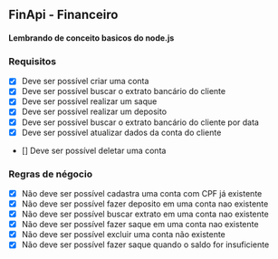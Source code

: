 ## FinApi - Financeiro

#### Lembrando de conceito basicos do node.js

### Requisitos

- [x] Deve ser possível criar uma conta
- [x] Deve ser possível buscar o extrato bancário do cliente
- [x] Deve ser possível realizar um saque
- [x] Deve ser possível realizar um deposito
- [x] Deve ser possível buscar o extrato bancário do cliente por data
- [x] Deve ser possível atualizar dados da conta do cliente
- [] Deve ser possível deletar uma conta

### Regras de négocio

- [x] Não deve ser possível cadastra uma conta com CPF já existente
- [x] Não deve ser possível fazer deposito em uma conta nao existente
- [x] Não deve ser possível buscar extrato em uma conta nao existente
- [x] Não deve ser possível fazer saque em uma conta nao existente
- [x] Não deve ser possível excluir uma conta não existente
- [x] Não deve ser possível fazer saque quando o saldo for insuficiente
